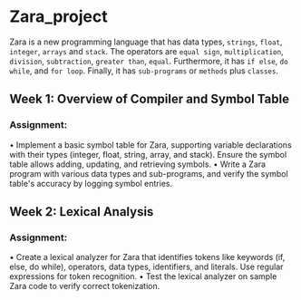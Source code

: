 # Zara_project

Zara is a new programming language that has data types, `strings`, `float`, `integer`, `arrays` and `stack`. The operators are `equal sign`, `multiplication`, `division`, `subtraction`, `greater than`, `equal`. Furthermore, it has `if else`, `do while`, and `for loop`. Finally, it has `sub-programs` or `methods` plus `classes`. 

## Week 1: Overview of Compiler and Symbol Table

### Assignment:

•	Implement a basic symbol table for Zara, supporting variable declarations with their types (integer, float, string, array, and stack). Ensure the symbol table allows adding, updating, and retrieving symbols.
•	Write a Zara program with various data types and sub-programs, and verify the symbol table's accuracy by logging symbol entries.

## Week 2: Lexical Analysis

### Assignment:

•	Create a lexical analyzer for Zara that identifies tokens like keywords (if, else, do while), operators, data types, identifiers, and literals. Use regular expressions for token recognition.
•	Test the lexical analyzer on sample Zara code to verify correct tokenization.
